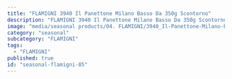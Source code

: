 ```yaml
---
title: "FLAMIGNI 3940 Il Panettone Milano Basso Da 350g Scontorno"
description: "FLAMIGNI 3940 Il Panettone Milano Basso Da 350g Scontorno"
image: "media/seasonal products/04. FLAMIGNI/3940_Il-Panettone-Milano-basso-da-350g_scontorno.jpg"
category: "seasonal"
subcategory: "FLAMIGNI"
tags:
  - "FLAMIGNI"
published: true
id: "seasonal-flamigni-85"
---
```

